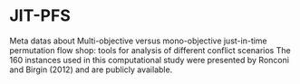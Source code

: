 # JIT-PFS
Meta datas about Multi-objective versus mono-objective just-in-time permutation flow shop: tools for analysis of different conflict scenarios
The 160 instances used in this computational study were presented by Ronconi and Birgin (2012) and are publicly available.
